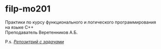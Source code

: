 # filp-mo201  

Практики по курсу функционального и логического программирования на языке C++  
Преподаватель Веретенников А.Б.  

P.s. _[Репозитрий с задачами](https://github.com/VeretennikovAlexander/CPP-Public.git)_
